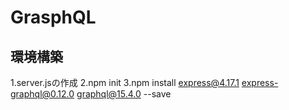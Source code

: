 # GrasphQL

## 環境構築

1.server.jsの作成
2.npm init
3.npm install express@4.17.1 express-graphql@0.12.0 graphql@15.4.0 --save